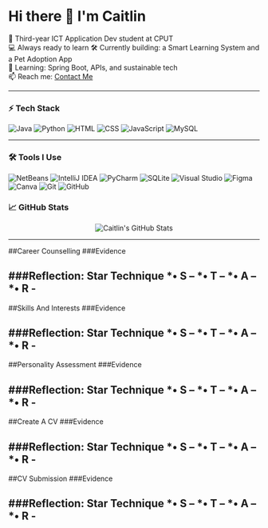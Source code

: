 # Hi there 👋 I'm Caitlin

🧠 Third-year ICT Application Dev student at CPUT  
💻 Always ready to learn
🛠️ Currently building: a Smart Learning System and a Pet Adoption App  
🌱 Learning: Spring Boot, APIs, and sustainable tech  
📫 Reach me: [Contact Me](mailto:230426271@mycput.ac.za)  
<!--🔗 Portfolio: [Check out my digital portfolio](https://github.com/CaitlinMalan28)-->

---

### ⚡ Tech Stack
![Java](https://img.shields.io/badge/Java-orange?logo=java&logoColor=white)
![Python](https://img.shields.io/badge/Python-3776AB?logo=python&logoColor=white)
![HTML](https://img.shields.io/badge/HTML5-e34c26?logo=html5&logoColor=white)
![CSS](https://img.shields.io/badge/CSS3-1572b6?logo=css3&logoColor=white)
![JavaScript](https://img.shields.io/badge/JavaScript-f7df1e?logo=javascript&logoColor=black)
![MySQL](https://img.shields.io/badge/MySQL-4479A1?logo=mysql&logoColor=white)

---

### 🛠️ Tools I Use

![NetBeans](https://img.shields.io/badge/NetBeans-1B6AC6?logo=apache-netbeans-ide&logoColor=white&style=for-the-badge)
![IntelliJ IDEA](https://img.shields.io/badge/IntelliJ%20IDEA-000000?logo=intellij-idea&logoColor=white&style=for-the-badge)
![PyCharm](https://img.shields.io/badge/PyCharm-000000?logo=pycharm&logoColor=white&style=for-the-badge)
![SQLite](https://img.shields.io/badge/SQLite-07405E?logo=sqlite&logoColor=white&style=for-the-badge)
![Visual Studio](https://img.shields.io/badge/Visual%20Studio-5C2D91?logo=visual-studio&logoColor=white&style=for-the-badge)
![Figma](https://img.shields.io/badge/Figma-F24E1E?logo=figma&logoColor=white&style=for-the-badge)
![Canva](https://img.shields.io/badge/Canva-00C4CC?logo=canva&logoColor=white&style=for-the-badge)
![Git](https://img.shields.io/badge/Git-F05032?logo=git&logoColor=white&style=for-the-badge)
![GitHub](https://img.shields.io/badge/GitHub-181717?logo=github&logoColor=white&style=for-the-badge)

### 📈 GitHub Stats
<p align="center">
  <img src="https://github-readme-stats.vercel.app/api?username=CaitlinMalan28&show_icons=true&theme=radical" alt="Caitlin's GitHub Stats" />
</p>

---
##Career Counselling
###Evidence

###Reflection: Star Technique
*•	S –
*•	T –
*•	A –
*•	R -
---
##Skills And Interests
###Evidence

###Reflection: Star Technique
*•	S –
*•	T –
*•	A –
*•	R -
---
##Personality Assessment
###Evidence

###Reflection: Star Technique
*•	S –
*•	T –
*•	A –
*•	R -
---
##Create A CV
###Evidence

###Reflection: Star Technique
*•	S –
*•	T –
*•	A –
*•	R -
---
##CV Submission
###Evidence

###Reflection: Star Technique
*•	S –
*•	T –
*•	A –
*•	R -
---

<!-- *"Writing code that heals like poetry. Pushing builds that break limits."* – me-->
